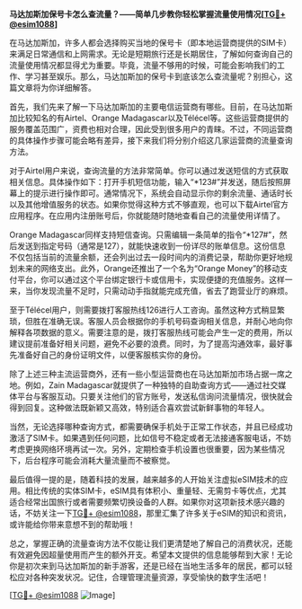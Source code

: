 **马达加斯加保号卡怎么查流量？——简单几步教你轻松掌握流量使用情况[[TG💪+ @esim1088](https://t.me/s/esim1088)]**

在马达加斯加，许多人都会选择购买当地的保号卡（即本地运营商提供的SIM卡）来满足日常通信和上网需求。无论是短期旅行还是长期居住，了解如何查询自己的流量使用情况都显得尤为重要。毕竟，流量不够用的时候，可能会影响我们的工作、学习甚至娱乐。那么，马达加斯加的保号卡到底该怎么查流量呢？别担心，这篇文章将为你详细解答。

首先，我们先来了解一下马达加斯加的主要电信运营商有哪些。目前，在马达加斯加比较知名的有Airtel、Orange Madagascar以及Télécel等。这些运营商提供的服务覆盖范围广，资费也相对合理，因此受到很多用户的青睐。不过，不同运营商的具体操作步骤可能会略有差异，接下来我们将分别介绍这几家运营商的流量查询方法。

对于Airtel用户来说，查询流量的方法非常简单。你可以通过发送短信的方式获取相关信息。具体操作如下：打开手机短信功能，输入“*123#”并发送，随后按照屏幕上的提示进行操作即可。通常情况下，系统会自动显示你的剩余流量、通话时长以及其他增值服务的状态。如果你觉得这种方式不够直观，也可以下载Airtel官方应用程序。在应用内注册账号后，你就能随时随地查看自己的流量使用详情了。

Orange Madagascar同样支持短信查询。只需编辑一条简单的指令“*127#”，然后发送到指定号码（通常是127），就能快速收到一份详尽的账单信息。这份信息不仅包括当前的流量余额，还会列出过去一段时间内的消费记录，帮助你更好地规划未来的网络支出。此外，Orange还推出了一个名为“Orange Money”的移动支付平台，你可以通过这个平台绑定银行卡或信用卡，实现便捷的充值服务。这样一来，当你发现流量不足时，只需动动手指就能完成充值，省去了跑营业厅的麻烦。

至于Télécel用户，则需要拨打客服热线126进行人工咨询。虽然这种方式稍显繁琐，但胜在准确无误。客服人员会根据你的手机号码查询相关信息，并耐心地向你解释各项数据的意义。需要注意的是，拨打客服热线可能会产生一定的费用，所以建议提前准备好相关问题，避免不必要的浪费。同时，为了提高沟通效率，最好事先准备好自己的身份证明文件，以便客服核实你的身份。

除了上述三种主流运营商外，还有一些小型运营商也在马达加斯加市场占据一席之地。例如，Zain Madagascar就提供了一种独特的自助查询方式——通过社交媒体平台与客服互动。只要关注他们的官方账号，发送私信询问流量情况，很快就会得到回复。这种做法既新颖又高效，特别适合喜欢尝试新鲜事物的年轻人。

当然，无论选择哪种查询方式，都需要确保手机处于正常工作状态，并且已经成功激活了SIM卡。如果遇到任何问题，比如信号不稳定或者无法接通客服电话，不妨考虑更换网络环境再试一次。另外，定期检查手机设置也很重要，因为某些情况下，后台程序可能会消耗大量流量而不被察觉。

最后值得一提的是，随着科技的发展，越来越多的人开始关注虚拟eSIM技术的应用。相比传统的实体SIM卡，eSIM具有体积小、重量轻、无需剪卡等优点，尤其适合经常出国旅行或者需要频繁切换设备的人群。如果你对这项新技术感兴趣的话，不妨关注一下[TG💪+ @esim1088](https://t.me/s/esim1088)，那里汇集了许多关于eSIM的知识和资讯，或许能给你带来意想不到的帮助哦！

总之，掌握正确的流量查询方法不仅能让我们更清楚地了解自己的消费状况，还能有效避免因超量使用而产生的额外开支。希望本文提供的信息能够帮到大家！无论你是初次来到马达加斯加的新手游客，还是已经在当地生活多年的居民，都可以轻松应对各种突发状况。记住，合理管理流量资源，享受愉快的数字生活吧！

[[TG💪+ @esim1088](https://t.me/s/esim1088) ![Image](https://i.postimg.cc/4NQfJmqS/Snipaste-2025-05-13-00-14-12.png)]